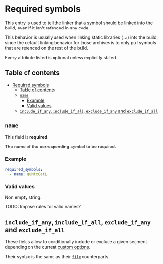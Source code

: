 # Required symbols

This entry is used to tell the linker that a symbol should be linked into the
build, even if it isn't refenced in any code.

This behavior is usually used when linking static libraries (`.a`) into the
build, since the default linking behavior for those archives is to only pull
symbols that are refenced on the rest of the build.

Every attribute listed is optional unless explicitly stated.

## Table of contents

- [Required symbols](#required-symbols)
  - [Table of contents](#table-of-contents)
  - [`name`](#name)
    - [Example](#example)
    - [Valid values](#valid-values)
  - [`include_if_any`, `include_if_all`, `exclude_if_any` and `exclude_if_all`](#include_if_any-include_if_all-exclude_if_any-and-exclude_if_all)

## `name`

This field is **required**.

The name of the corresponding symbol to be required.

### Example

```yaml
required_symbols:
  - name: guMtxCatL
```

### Valid values

Non empty string.

TODO: Impose rules for valid names?

## `include_if_any`, `include_if_all`, `exclude_if_any` and `exclude_if_all`

These fields allow to conditionally include or exclude a given segment depending
on the current [custom options](custom_options.md).

Their syntax is the same as their [`file`](file.md#include_if_any) counterparts.
